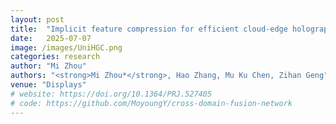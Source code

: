 ```yaml
---
layout: post
title:  "Implicit feature compression for efficient cloud-edge holographic display (Accepted)"
date:   2025-07-07 
image: /images/UniHGC.png
categories: research
author: "Mi Zhou"
authors: "<strong>Mi Zhou*</strong>, Hao Zhang, Mu Ku Chen, Zihan Geng"
venue: "Displays"
# website: https://doi.org/10.1364/PRJ.527405
# code: https://github.com/MoyoungY/cross-domain-fusion-network
---
```

